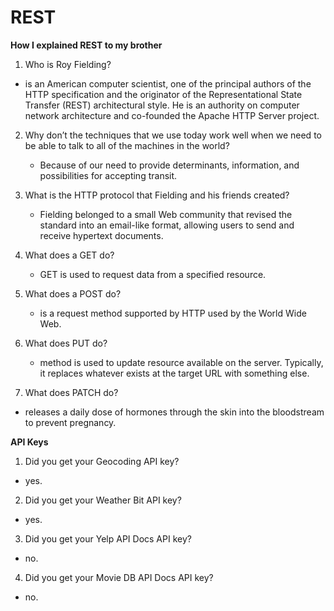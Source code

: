 # REST

**How I explained REST to my brother**

1. Who is Roy Fielding?

  -  is an American computer scientist, one of the principal authors of the
     HTTP specification and the originator of the Representational State Transfer
     (REST) architectural style. He is an authority on computer network architecture 
    and co-founded the Apache HTTP Server project.


2. Why don’t the techniques that we use today work well when we need to be able 
   to talk to all of the machines in the world?

     - Because of our need to provide determinants, information, and possibilities 
       for accepting transit.


3. What is the HTTP protocol that Fielding and his friends created?

    - Fielding belonged to a small Web community that revised the standard into
     an email-like format, allowing users to send and receive hypertext documents.


4. What does a GET do?


   - GET is used to request data from a specified resource.


5. What does a POST do?

   - is a request method supported by HTTP used by the World Wide Web.


6. What does PUT do?


   -  method is used to update resource available on the server. Typically, it 
      replaces whatever exists at the target URL with something else.

7. What does PATCH do?

  - releases a daily dose of hormones through the skin into the bloodstream to
    prevent pregnancy.



**API Keys**

1. Did you get your Geocoding API key?

  - yes.

2. Did you get your Weather Bit  API key?

  - yes.


3. Did you get your Yelp API Docs API key?

  - no.


4. Did you get your  Movie DB API Docs API key?

  - no.